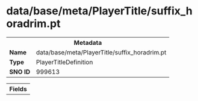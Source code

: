 <h1>data/base/meta/PlayerTitle/suffix_horadrim.pt</h1><table><tr><th colspan="100%">Metadata</th></tr><tr><td><b>Name</b></td><td>data/base/meta/PlayerTitle/suffix_horadrim.pt</td></tr><tr><td><b>Type</b></td><td>PlayerTitleDefinition</td></tr><tr><td><b>SNO ID</b></td><td>999613</td></tr></table>

<table><tr><th colspan="100%">Fields</th></tr></table>

